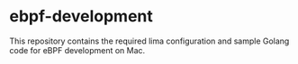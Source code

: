 # ebpf-development
This repository contains the required lima configuration and sample Golang code for eBPF development on Mac.
